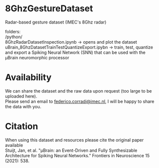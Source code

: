 # 8GhzGestureDataset

Radar-based gesture dataset (IMEC's 8Ghz radar)

folders: </br>
 /python/ </br>
	8GhzRadarDatasetInspection.ipynb -> opens and plot the dataset </br>
	uBrain_8GhzDatasetTrainTestQuantizeExport.ipybn -> train, test, quantize and export a Spiking Neural Network (SNN) that can be used with the µBrain neuromorphic processor <br/>	

# Availability

We can share the dataset and the raw data upon request (too large to be uploaded here). </br>
Please send an email to federico.corradi@imec.nl, I will be happy to share the data with you. </br>

# Citation 

When using this dataset and resources please cite the original paper available </br>
Stuijt, Jan, et al. "µBrain: an Event-Driven and Fully Synthesizable Architecture for Spiking Neural Networks." Frontiers in Neuroscience 15 (2021): 538.
